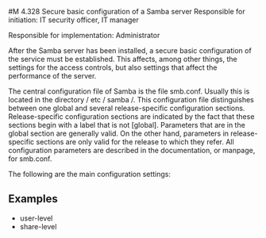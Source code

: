 #M 4.328 Secure basic configuration of a Samba server
Responsible for initiation: IT security officer, IT manager

Responsible for implementation: Administrator

After the Samba server has been installed, a secure basic configuration of the service must be established. This affects, among other things, the settings for the access controls, but also settings that affect the performance of the server.

The central configuration file of Samba is the file smb.conf. Usually this is located in the directory / etc / samba /. This configuration file distinguishes between one global and several release-specific configuration sections. Release-specific configuration sections are indicated by the fact that these sections begin with a label that is not [global]. Parameters that are in the global section are generally valid. On the other hand, parameters in release-specific sections are only valid for the release to which they refer. All configuration parameters are described in the documentation, or manpage, for smb.conf.

The following are the main configuration settings:



## Examples 
* user-level
* share-level




